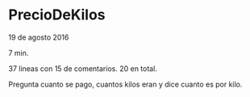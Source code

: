 # PrecioDeKilos
19 de agosto 2016

7 min.

37 lineas con 15 de comentarios. 20 en total.

Pregunta cuanto se pago, cuantos kilos eran y dice cuanto es por kilo.
